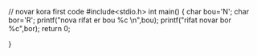 // novar kora first code 
#include<stdio.h>
int main()
{
    char bou='N';
    char bor='R';
    printf("nova rifat er bou %c \n",bou);
    printf("rifat novar bor %c",bor);
    return 0;



}
